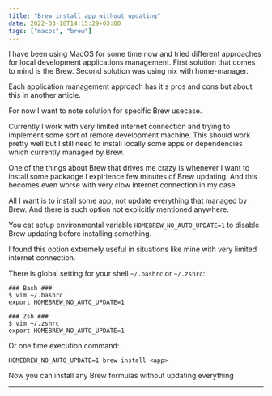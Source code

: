 ```yaml
---
title: "Brew install app without updating"
date: 2022-03-18T14:15:29+03:00
tags: ["macos", "brew"]
---
```


I have been using MacOS for some time now and tried different approaches for local development applications management.
First solution that comes to mind is the Brew.
Second solution was using nix with home-manager.


Each application management approach has it's pros and cons but about this in another article.


For now I want to note solution for specific Brew usecase.

Currently I work with very limited internet connection and trying to implement some sort of remote development machine.
This should work pretty well but I still need to install locally some apps or dependencies which currently managed by Brew.

One of the things about Brew that drives me crazy is whenever I want to install some packadge I expirience few minutes of Brew updating.
And this becomes even worse with very clow internet connection in my case.

All I want is to install some app, not update everything that managed by Brew. And there is such option not explicitly mentioned anywhere.

You cat setup environmental variable `HOMEBREW_NO_AUTO_UPDATE=1` to disable Brew updating before installing something.

I found this option extremely useful in situations like mine with very limited internet connection.

There is global setting for your shell `~/.bashrc` or `~/.zshrc`:

```
### Bash ###
$ vim ~/.bashrc
export HOMEBREW_NO_AUTO_UPDATE=1

### Zsh ###
$ vim ~/.zshrc
export HOMEBREW_NO_AUTO_UPDATE=1
```

Or one time execution command:

```
HOMEBREW_NO_AUTO_UPDATE=1 brew install <app>
```

Now you can install any Brew formulas without updating everything

---
